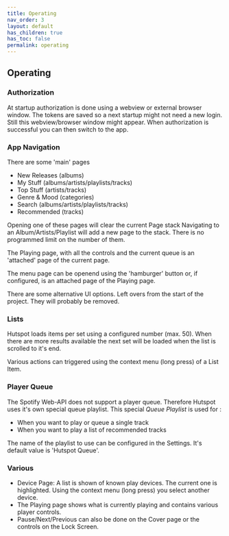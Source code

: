 ```yaml
---
title: Operating
nav_order: 3
layout: default
has_children: true
has_toc: false
permalink: operating
---
```

## Operating

### Authorization 
At startup authorization is done using a webview or external browser window. The tokens are saved so a next startup might not need a new login. Still this webview/browser window might appear. When authorization is successful you can then switch to the app.

### App Navigation
There are some 'main' pages

 * New Releases (albums)
 * My Stuff (albums/artists/playlists/tracks)
 * Top Stuff (artists/tracks)
 * Genre & Mood (categories)
 * Search (albums/artists/playlists/tracks)
 * Recommended (tracks)

Opening one of these pages will clear the current Page stack
Navigating to an Album/Artists/Playlist will add a new page to the stack. There is no programmed limit on the number of them.

The Playing page, with all the controls and the current queue is an 'attached' page of the current page.

The menu page can be openend using the 'hamburger' button or, if configured, is an attached page of the Playing page.

There are some alternative UI options. Left overs from the start of the project. They will probably be removed.

### Lists
Hutspot loads items per set using a configured number (max. 50). When there are more results available the next set will be loaded when the list is scrolled to it's end.

Various actions can triggered using the context menu (long press) of a List Item.

### Player Queue
The Spotify Web-API does not support a player queue. Therefore Hutspot uses it's own special queue playlist. This special *Queue Playlist* is used for :

 * When you want to play or queue a single track
 * When you want to play a list of recommended tracks

The name of the playlist to use can be configured in the Settings. It's default value is 'Hutspot Queue'.

### Various
 * Device Page: A list is shown of known play devices. The current one is highlighted. Using the context menu (long press) you select another device.
 * The Playing page shows what is currently playing and contains various player controls.
 * Pause/Next/Previous can also be done on the Cover page or the controls on the Lock Screen.
